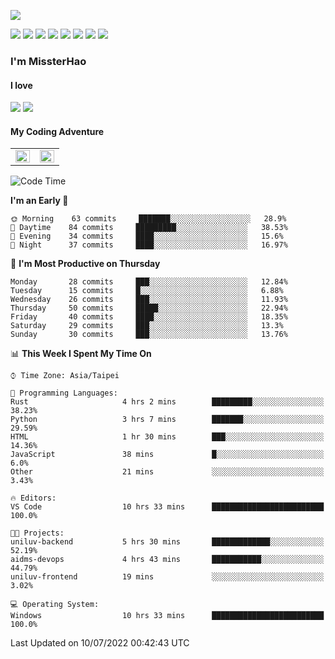 ![](https://komarev.com/ghpvc/?username=MissterHao&color=ff69b4)

[![](https://img.shields.io/badge/Amazon%20AWS-%23232F3E?logo=amazon-aws&logoColor=white&style=for-the-badge)](https://aws.amazon.com/)
[![](https://img.shields.io/badge/Python-3776AB?style=for-the-badge&logo=python&logoColor=white)](https://www.djangoproject.com/)
[![](https://img.shields.io/badge/Django-092E20?style=for-the-badge&logo=django&logoColor=white)](https://www.python.org/)
[![](https://img.shields.io/badge/Flask-000000?style=for-the-badge&logo=flask&logoColor=white)](https://flask.palletsprojects.com/en/2.1.x/)
[![](https://img.shields.io/badge/go-%2300ADD8.svg?&style=for-the-badge&logo=go&logoColor=white)](https://golang.org/)
[![](https://img.shields.io/badge/javascript-%23F7DF1E.svg?&style=for-the-badge&logo=javascript&logoColor=black)](https://www.javascript.com/)
[![](https://img.shields.io/badge/mysql-%234479A1.svg?&style=for-the-badge&logo=mysql&logoColor=white)](https://www.mysql.com/)
[![](https://img.shields.io/badge/docker-%232496ED.svg?&style=for-the-badge&logo=docker&logoColor=white)](https://www.docker.com/)

### I'm MissterHao

#### I love  
![](https://img.shields.io/badge/Netflix-E50914?style=for-the-badge&logo=netflix&logoColor=white)
![](https://img.shields.io/badge/YouTube-FF0000?style=for-the-badge&logo=youtube&logoColor=white)

#### My Coding Adventure
<!-- Readme stats -->
<!-- https://github.com/anuraghazra/github-readme-stats -->
<table>
<tr>
    <td valign="top" width="50%">
    <img src="https://github-readme-stats.vercel.app/api?username=MissterHao&hide_border=true&show_icons=true&locale=en" align="left" style="width: 100%" />
    </td>
    <td valign="top" width="50%">
    <img src="https://github-readme-stats.vercel.app/api/top-langs?username=MissterHao&hide_border=true&show_icons=true&locale=en&layout=compact" align="left" style="width: 100%" />
    </td>
</tr>
</table>  


<!--START_SECTION:waka-->
![Code Time](http://img.shields.io/badge/Code%20Time-0%20secs-blue)

**I'm an Early 🐤** 

```text
🌞 Morning    63 commits     ███████░░░░░░░░░░░░░░░░░░   28.9% 
🌆 Daytime    84 commits     █████████░░░░░░░░░░░░░░░░   38.53% 
🌃 Evening    34 commits     ████░░░░░░░░░░░░░░░░░░░░░   15.6% 
🌙 Night      37 commits     ████░░░░░░░░░░░░░░░░░░░░░   16.97%

```
📅 **I'm Most Productive on Thursday** 

```text
Monday       28 commits     ███░░░░░░░░░░░░░░░░░░░░░░   12.84% 
Tuesday      15 commits     █░░░░░░░░░░░░░░░░░░░░░░░░   6.88% 
Wednesday    26 commits     ███░░░░░░░░░░░░░░░░░░░░░░   11.93% 
Thursday     50 commits     █████░░░░░░░░░░░░░░░░░░░░   22.94% 
Friday       40 commits     ████░░░░░░░░░░░░░░░░░░░░░   18.35% 
Saturday     29 commits     ███░░░░░░░░░░░░░░░░░░░░░░   13.3% 
Sunday       30 commits     ███░░░░░░░░░░░░░░░░░░░░░░   13.76%

```


📊 **This Week I Spent My Time On** 

```text
⌚︎ Time Zone: Asia/Taipei

💬 Programming Languages: 
Rust                     4 hrs 2 mins        █████████░░░░░░░░░░░░░░░░   38.23% 
Python                   3 hrs 7 mins        ███████░░░░░░░░░░░░░░░░░░   29.59% 
HTML                     1 hr 30 mins        ███░░░░░░░░░░░░░░░░░░░░░░   14.36% 
JavaScript               38 mins             █░░░░░░░░░░░░░░░░░░░░░░░░   6.0% 
Other                    21 mins             ░░░░░░░░░░░░░░░░░░░░░░░░░   3.43%

🔥 Editors: 
VS Code                  10 hrs 33 mins      █████████████████████████   100.0%

🐱‍💻 Projects: 
uniluv-backend           5 hrs 30 mins       █████████████░░░░░░░░░░░░   52.19% 
aidms-devops             4 hrs 43 mins       ███████████░░░░░░░░░░░░░░   44.79% 
uniluv-frontend          19 mins             ░░░░░░░░░░░░░░░░░░░░░░░░░   3.02%

💻 Operating System: 
Windows                  10 hrs 33 mins      █████████████████████████   100.0%

```


 Last Updated on 10/07/2022 00:42:43 UTC
<!--END_SECTION:waka-->

<!--
**MissterHao/MissterHao** is a ✨ _special_ ✨ repository because its `README.md` (this file) appears on your GitHub profile.

Here are some ideas to get you started:

- 🔭 I’m currently working on ...
- 🌱 I’m currently learning ...
- 👯 I’m looking to collaborate on ...
- 🤔 I’m looking for help with ...
- 💬 Ask me about ...
- 📫 How to reach me: ...
- 😄 Pronouns: ...
- ⚡ Fun fact: ...
-->
